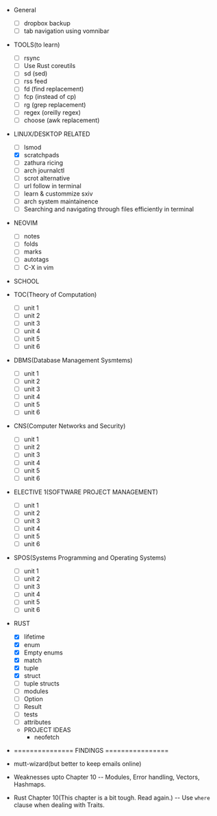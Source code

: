 - General

  - [ ] dropbox backup
  - [ ] tab navigation using vomnibar

- TOOLS(to learn)

  - [ ] rsync
  - [ ] Use Rust coreutils
  - [ ] sd (sed)
  - [ ] rss feed
  - [ ] fd (find replacement)
  - [ ] fcp (instead of cp)
  - [ ] rg (grep replacement)
  - [ ] regex (oreilly regex)
  - [ ] choose (awk replacement)

- LINUX/DESKTOP RELATED

  - [ ] lsmod
  - [x] scratchpads
  - [ ] zathura ricing
  - [ ] arch journalctl
  - [ ] scrot alternative
  - [ ] url follow in terminal
  - [ ] learn & custommize sxiv
  - [ ] arch system maintainence
  - [ ] Searching and navigating through files efficiently in terminal

- NEOVIM

  - [ ] notes
  - [ ] folds
  - [ ] marks
  - [ ] autotags
  - [ ] C-X in vim

- SCHOOL
- TOC(Theory of Computation)
  - [ ] unit 1
  - [ ] unit 2
  - [ ] unit 3
  - [ ] unit 4
  - [ ] unit 5
  - [ ] unit 6
- DBMS(Database Management Sysmtems)
  - [ ] unit 1
  - [ ] unit 2
  - [ ] unit 3
  - [ ] unit 4
  - [ ] unit 5
  - [ ] unit 6
- CNS(Computer Networks and Security)
  - [ ] unit 1
  - [ ] unit 2
  - [ ] unit 3
  - [ ] unit 4
  - [ ] unit 5
  - [ ] unit 6
- ELECTIVE 1(SOFTWARE PROJECT MANAGEMENT)
  - [ ] unit 1
  - [ ] unit 2
  - [ ] unit 3
  - [ ] unit 4
  - [ ] unit 5
  - [ ] unit 6
- SPOS(Systems Programming and Operating Systems)

  - [ ] unit 1
  - [ ] unit 2
  - [ ] unit 3
  - [ ] unit 4
  - [ ] unit 5
  - [ ] unit 6

- RUST

  - [x] lifetime
  - [x] enum
  - [x] Empty enums
  - [x] match
  - [x] tuple
  - [x] struct
  - [ ] tuple structs
  - [ ] modules
  - [ ] Option
  - [ ] Result
  - [ ] tests
  - [ ] attributes

  * PROJECT IDEAS
    - neofetch

- =============== FINDINGS ================

* mutt-wizard(but better to keep emails online)

* Weaknesses upto Chapter 10
  -- Modules, Error handling, Vectors, Hashmaps.

* Rust Chapter 10(This chapter is a bit tough. Read again.)
  -- Use `where` clause when dealing with Traits.
